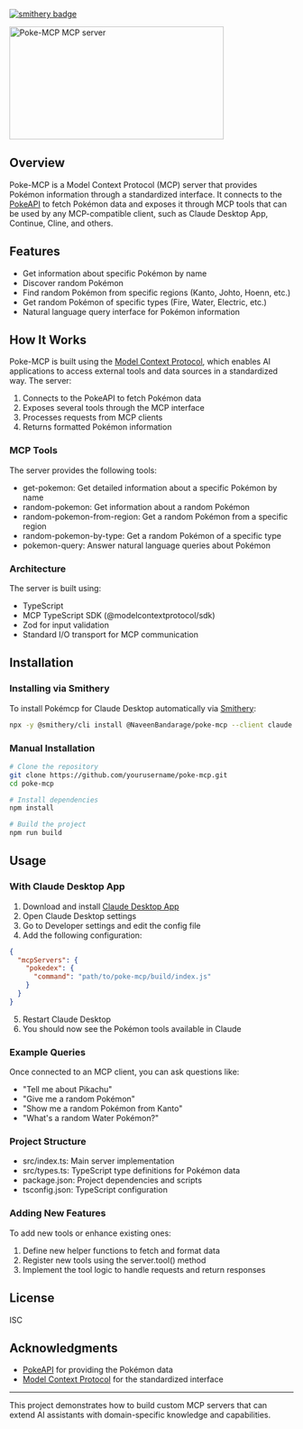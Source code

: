 [![smithery badge](https://smithery.ai/badge/@NaveenBandarage/poke-mcp)](https://smithery.ai/server/@NaveenBandarage/poke-mcp)

<a href="https://glama.ai/mcp/servers/@NaveenBandarage/poke-mcp">
  <img width="380" height="200" src="https://glama.ai/mcp/servers/@NaveenBandarage/poke-mcp/badge" alt="Poke-MCP MCP server" />
</a>

## Overview

Poke-MCP is a Model Context Protocol (MCP) server that provides Pokémon information through a standardized interface. It connects to the [PokeAPI](https://pokeapi.co/) to fetch Pokémon data and exposes it through MCP tools that can be used by any MCP-compatible client, such as Claude Desktop App, Continue, Cline, and others.

## Features

- Get information about specific Pokémon by name
- Discover random Pokémon
- Find random Pokémon from specific regions (Kanto, Johto, Hoenn, etc.)
- Get random Pokémon of specific types (Fire, Water, Electric, etc.)
- Natural language query interface for Pokémon information

## How It Works

Poke-MCP is built using the [Model Context Protocol](https://modelcontextprotocol.io/), which enables AI applications to access external tools and data sources in a standardized way. The server:

1. Connects to the PokeAPI to fetch Pokémon data
2. Exposes several tools through the MCP interface
3. Processes requests from MCP clients
4. Returns formatted Pokémon information

### MCP Tools

The server provides the following tools:

- get-pokemon: Get detailed information about a specific Pokémon by name
- random-pokemon: Get information about a random Pokémon
- random-pokemon-from-region: Get a random Pokémon from a specific region
- random-pokemon-by-type: Get a random Pokémon of a specific type
- pokemon-query: Answer natural language queries about Pokémon

### Architecture

The server is built using:

- TypeScript
- MCP TypeScript SDK (@modelcontextprotocol/sdk)
- Zod for input validation
- Standard I/O transport for MCP communication

## Installation

### Installing via Smithery

To install Pokémcp for Claude Desktop automatically via [Smithery](https://smithery.ai/server/@NaveenBandarage/poke-mcp):

```bash
npx -y @smithery/cli install @NaveenBandarage/poke-mcp --client claude
```

### Manual Installation
```bash
# Clone the repository
git clone https://github.com/yourusername/poke-mcp.git
cd poke-mcp

# Install dependencies
npm install

# Build the project
npm run build
```

## Usage

### With Claude Desktop App

1. Download and install [Claude Desktop App](https://claude.ai/download)
2. Open Claude Desktop settings
3. Go to Developer settings and edit the config file
4. Add the following configuration:

```json
{
  "mcpServers": {
    "pokedex": {
      "command": "path/to/poke-mcp/build/index.js"
    }
  }
}
```

5. Restart Claude Desktop
6. You should now see the Pokémon tools available in Claude

### Example Queries

Once connected to an MCP client, you can ask questions like:

- "Tell me about Pikachu"
- "Give me a random Pokémon"
- "Show me a random Pokémon from Kanto"
- "What's a random Water Pokémon?"

### Project Structure

- src/index.ts: Main server implementation
- src/types.ts: TypeScript type definitions for Pokémon data
- package.json: Project dependencies and scripts
- tsconfig.json: TypeScript configuration

### Adding New Features

To add new tools or enhance existing ones:

1. Define new helper functions to fetch and format data
2. Register new tools using the server.tool() method
3. Implement the tool logic to handle requests and return responses

## License

ISC

## Acknowledgments

- [PokeAPI](https://pokeapi.co/) for providing the Pokémon data
- [Model Context Protocol](https://modelcontextprotocol.io/) for the standardized interface

---

This project demonstrates how to build custom MCP servers that can extend AI assistants with domain-specific knowledge and capabilities.